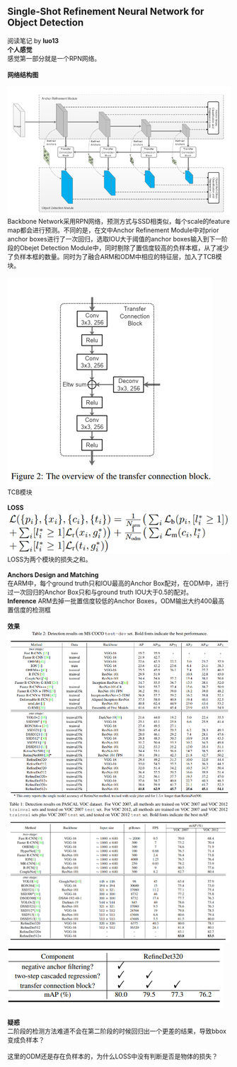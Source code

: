 ## Single-Shot Refinement Neural Network for Object Detection
阅读笔记 by **luo13**
&nbsp;  
**个人感觉**  
感觉第一部分就是一个RPN网络。  
&nbsp;  
**网络结构图**  
&nbsp;  
![网络结构](../../../img/RefineNet/网络结构.PNG)  
Backbone Network采用RPN网络，预测方式与SSD相类似，每个scale的feature map都会进行预测。不同的是，在文中Anchor Refinement Module中对prior anchor boxes进行了一次回归，选取IOU大于阈值的anchor boxes输入到下一阶段的Obejet Detection Module中，同时剔除了置信度较高的负样本框，从了减少了负样本框的数量。同时为了融合ARM和ODM中相应的特征层，加入了TCB模块。  
&nbsp;  
![TCB模块](../../../img/RefineNet/TCB模块.PNG)  
TCB模块  
&nbsp;  
**LOSS**  
![LOSS](../../../img/RefineNet/LOSS.PNG) 
LOSS为两个模块的损失之和。  
&nbsp;  
**Anchors Design and Matching**  
在ARM中，每个ground truth只和IOU最高的Anchor Box配对，在ODM中，进行过一次回归的Anchor Box只和与ground truth IOU大于0.5的配对。
&nbsp;  
**Inference**
ARM去掉一批置信度较低的Anchor Boxes，ODM输出大约400最高置信度的检测框  
&nbsp;  
**效果**  
![COCO](../../../img/RefineNet/COCO效果.PNG)   
![VOC](../../../img/RefineNet/VOC效果.PNG)  
![消融实验](../../../img/RefineNet/消融实验.PNG)  
&nbsp;  
**疑惑**  
二阶段的检测方法难道不会在第二阶段的时候回归出一个更差的结果，导致bbox变成负样本？  
&nbsp;  
这里的ODM还是存在负样本的，为什么LOSS中没有判断是否是物体的损失？
